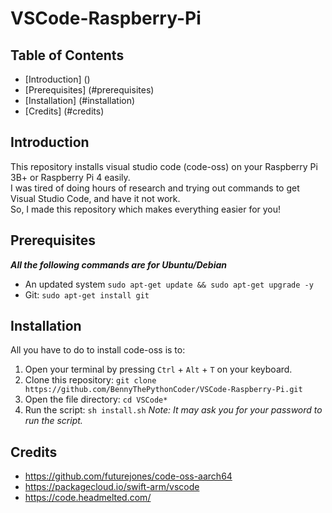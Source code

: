 # VSCode-Raspberry-Pi
## Table of Contents
* [Introduction] ()
* [Prerequisites] (#prerequisites)
* [Installation] (#installation)
* [Credits] (#credits)

## Introduction
This repository installs visual studio code (code-oss) on your Raspberry Pi 3B+ or Raspberry Pi 4 easily.\
I was tired of doing hours of research and trying out commands to get Visual Studio Code, and have it not work.\
So, I made this repository which makes everything easier for you!

## Prerequisites
***_All the following commands are for Ubuntu/Debian_***
* An updated system `sudo apt-get update && sudo apt-get upgrade -y`
* Git: `sudo apt-get install git`

## Installation
All you have to do to install code-oss is to:
1. Open your terminal by pressing `Ctrl` + `Alt` + `T`  on your keyboard.
2. Clone this repository: `git clone https://github.com/BennyThePythonCoder/VSCode-Raspberry-Pi.git`
3. Open the file directory: `cd VSCode*`
4. Run the script: `sh install.sh` _Note: It may ask you for your password to run the script._

## Credits
* https://github.com/futurejones/code-oss-aarch64
* https://packagecloud.io/swift-arm/vscode
* https://code.headmelted.com/
